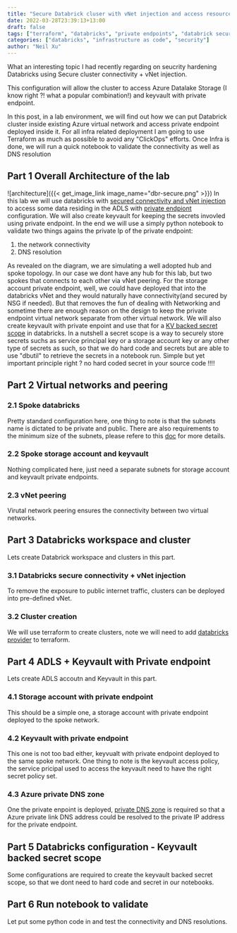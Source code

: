 ```yaml
---
title: "Secure Databrick cluser with vNet injection and access resources via Azure private endponit"
date: 2022-03-28T23:39:13+13:00
draft: false
tags: ["terraform", "databricks", "private endpoints", "databrick secure connectivity", "databrick vNet injection", "keyvault backed secret scope"]
categories: ["databricks", "infrastructure as code", "security"]
author: "Neil Xu"
---
```


What an interesting topic I had recently regarding on seucrity hardening Databricks using Secure cluster connectivity + vNet injection.

This configuration will allow the cluster to access Azure Datalake Storage (I know right ?! what a popular combination!) and keyvault with private endpoint.

In this post, in a lab environment, we will find out how we can put Databrick cluster inside existing Azure virtual network and access private endpoint deployed inside it. 
For all infra related deployment I am going to use Terraform as much as possible to avoid any "ClickOps" efforts. Once Infra is done, we will run a quick notebook to validate the connectivity as well as DNS resolution


## Part 1 Overall Architecture of the lab
![architecture]({{< get_image_link image_name="dbr-secure.png" >}})
In this lab we will use databricks with [secured connectivity and vNet injection](https://docs.microsoft.com/en-us/azure/databricks/security/secure-cluster-connectivity) to access some data residing in the ADLS with [private endpiont](https://docs.microsoft.com/en-us/azure/storage/common/storage-private-endpoints) configuration.
We will also create keyvault for keeping the secrets invovled using private endpoint. 
In the end we will use a simply python notebook to validate two things agains the private Ip of the private endpoint:
1. the network connectivity 
2. DNS resolution 

As revealed on the diagram, we are simulating a well adopted hub and spoke topology. In our case we dont have any hub for this lab, but two spokes that connects to each other via vNet peering.
For the storage account private endpoint, well, we could have deployed that into the databricks vNet and they would naturally have connectivity(and secured by NSG if needed). But that removes the fun of dealing with Networking and sometime there are enough reason on the design to keep the private endpoint virtual network separate from other virtual network. We will also create keyvault with private enpoint and use that for a [KV backed secret scope](https://docs.microsoft.com/en-us/azure/databricks/security/secrets/secret-scopes) in databricks. In a nutshell a secret scope is a way to securely store secrets suchs as service principal key or a storage account key or any other type of secrets as such, so that we do hard code and secrets but are able to use "dbutil" to retrieve the secrets in a notebook run. Simple but yet important principle right ? no hard coded secret in your source code !!!!

## Part 2 Virtual networks and peering
### 2.1 Spoke databricks
Pretty standard configuration here, one thing to note is that the subnets name is dictated to be private and public. There are also requirements to the minimum size of the subnets, please refere to this [doc](https://docs.microsoft.com/en-us/azure/databricks/administration-guide/cloud-configurations/azure/vnet-inject#:~:text=Region%3A%20The%20VNet%20must%20reside,subnet%20and%20a%20host%20subnet.) for more details.
### 2.2 Spoke storage account and keyvault
Nothing complicated here, just need a separate subnets for storage account and keyvault private endpoints.
### 2.3 vNet peering
Virutal network peering ensures the connectivity between two virtual networks.

## Part 3 Databricks workspace and cluster
Lets create Databrick workspace and clusters in this part.
### 3.1 Databricks secure connectivity + vNet injection
To remove the exposure to public internet traffic, clusters can be deployed into pre-defined vNet.
### 3.2 Cluster creation
We will use terraform to create clusters, note we will need to add [databricks provider](https://registry.terraform.io/providers/databrickslabs/databricks/latest/docs) to terraform.

## Part 4 ADLS + Keyvault with Private endpoint
Lets create ADLS accoutn and Keyvault in this part.
### 4.1 Storage account with private endpoint
This should be a simple one, a storage account with private endpoint deployed to the spoke network.
### 4.2 Keyvault with private endpoint
This one is not too bad either, keyvualt with private endpoint deployed to the same spoke network.
One thing to note is the keyvault access policy, the service pricipal used to access the keyvault need to have the right secret policy set.
### 4.3 Azure private DNS zone
One the private enpoint is deployed, [private DNS zone](https://docs.microsoft.com/en-us/azure/private-link/private-endpoint-dns) is required so that a Azure private link DNS address could be resolved to the private IP address for the private endpoint.

## Part 5 Databricks configuration - Keyvault backed secret scope
Some configurations are required to create the keyvault backed secret scope, so that we dont need to hard code and secret in our notebooks.

## Part 6 Run notebook to validate
Let put some python code in and test the connectivity and DNS resolutions.